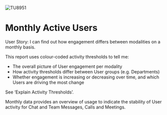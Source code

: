 ![TU8951](https://user-images.githubusercontent.com/69800776/92775790-95144900-f396-11ea-91b3-2a820c413a9d.png)

# Monthly Active Users

User Story: I can find out how engagement differs between modalities on a monthly basis.

This report uses colour-coded activity thresholds to tell me:

- The overall picture of User engagement per modality
- How activity thresholds differ between User groups (e.g. Departments)
- Whether engagement is increasing or decreasing over time, and which Users are driving the most change

See ‘Explain Activity Thresholds’. 

Monthly data provides an overview of usage to indicate the stability of User activity for Chat and Team Messages, Calls and Meetings. 

